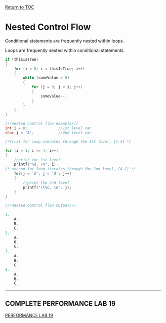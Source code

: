 <a href="https://github.com/CyberTrainingUSAF/05-C-Programming/blob/master/00-Table-of-Contents.md" rel="Return to TOC"> Return to TOC </a>

# Nested Control Flow

Conditional statements are frequently nested within loops.

Loops are frequently nested within conditional statements.
```c
if (thisIsTrue)
{
    for (i = 0; i < thisIsTrue; i++)
    {
        while (someValue > 0)
        {
            for (j = 0; j < i; j++)
            {
                someValue--;
            }
        }
    }
}

///nested control flow example///
int i = 0;              //1st level var
char j = 'A';           //2nd level var

/*first for loop iterates through the 1st level, [1-4] */

for (i = 1; i <= 4; i++)
{
    //print the 1st level
    printf("%d. \n", i);
/* second for loop iterates through the 2nd level, [A-C] */
    for(j = 'A', j < 'D'; j++)
    {
        //print the 2nd level
        printf("\t%c. \n". j);
    }
}

///nested control flow output///

1.
    A.
    B.
    C.
2.
    A.
    B.
    C.
3.
    A.
    B.
    C.
4.
    A.
    B.
    C.
```

---

## COMPLETE PERFORMANCE LAB 19

<a href="https://github.com/CyberTrainingUSAF/05-C-Programming/blob/master/07_Control_flow/performance_labs/Lab19.md" rel="PERFORMANCE LAB 19"> PERFORMANCE LAB 19 </a>

